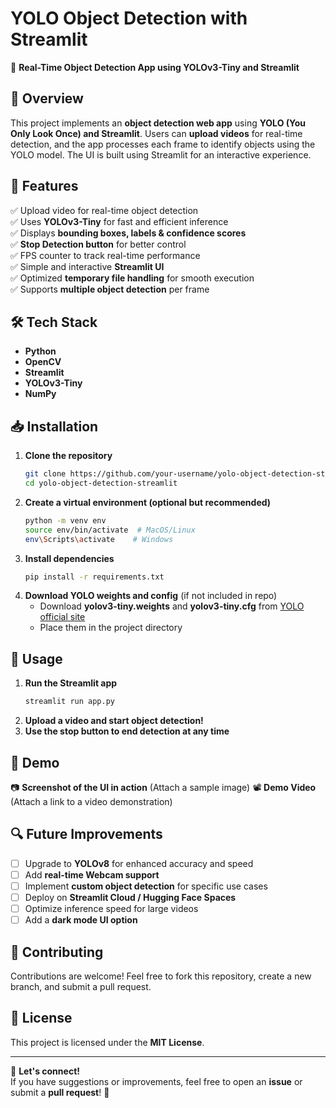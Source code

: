 # YOLO Object Detection with Streamlit

🚀 **Real-Time Object Detection App using YOLOv3-Tiny and Streamlit**

## 📌 Overview
This project implements an **object detection web app** using **YOLO (You Only Look Once) and Streamlit**. Users can **upload videos** for real-time detection, and the app processes each frame to identify objects using the YOLO model. The UI is built using Streamlit for an interactive experience.

## 🎯 Features
✅ Upload video for real-time object detection  
✅ Uses **YOLOv3-Tiny** for fast and efficient inference  
✅ Displays **bounding boxes, labels & confidence scores**  
✅ **Stop Detection button** for better control  
✅ FPS counter to track real-time performance  
✅ Simple and interactive **Streamlit UI**  
✅ Optimized **temporary file handling** for smooth execution  
✅ Supports **multiple object detection** per frame  

## 🛠 Tech Stack
- **Python**
- **OpenCV**
- **Streamlit**
- **YOLOv3-Tiny**
- **NumPy**

## 📥 Installation
1. **Clone the repository**
   ```bash
   git clone https://github.com/your-username/yolo-object-detection-streamlit.git
   cd yolo-object-detection-streamlit
   ```
2. **Create a virtual environment (optional but recommended)**
   ```bash
   python -m venv env
   source env/bin/activate  # MacOS/Linux
   env\Scripts\activate    # Windows
   ```
3. **Install dependencies**
   ```bash
   pip install -r requirements.txt
   ```
4. **Download YOLO weights and config** (if not included in repo)
   - Download **yolov3-tiny.weights** and **yolov3-tiny.cfg** from [YOLO official site](https://pjreddie.com/darknet/yolo/)
   - Place them in the project directory

## 🚀 Usage
1. **Run the Streamlit app**
   ```bash
   streamlit run app.py
   ```
2. **Upload a video and start object detection!**
3. **Use the stop button to end detection at any time**

## 📸 Demo
📷 **Screenshot of the UI in action** (Attach a sample image)
📽️ **Demo Video** (Attach a link to a video demonstration)

## 🔍 Future Improvements
- [ ] Upgrade to **YOLOv8** for enhanced accuracy and speed
- [ ] Add **real-time Webcam support**
- [ ] Implement **custom object detection** for specific use cases
- [ ] Deploy on **Streamlit Cloud / Hugging Face Spaces**
- [ ] Optimize inference speed for large videos
- [ ] Add a **dark mode UI option**

## 🤝 Contributing
Contributions are welcome! Feel free to fork this repository, create a new branch, and submit a pull request.  

## 📜 License
This project is licensed under the **MIT License**.

---

🔗 **Let's connect!**  
If you have suggestions or improvements, feel free to open an **issue** or submit a **pull request**! 🎯
